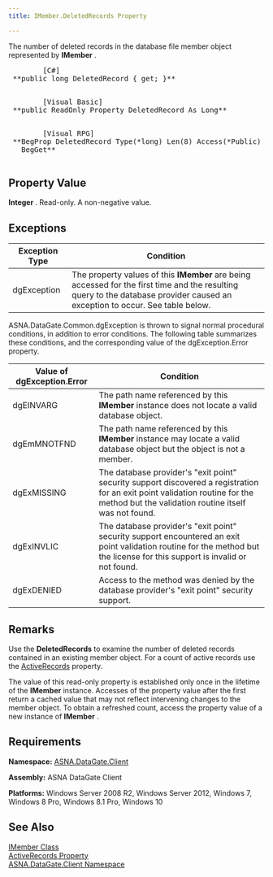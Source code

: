 ```yaml
---
title: IMember.DeletedRecords Property

---
```


The number of deleted records in the database file member object represented by **IMember** . 
<pre class="prettyprint">
        <span class="lang">[C#]</span>
 **public long DeletedRecord { get; }** 
      </pre>
<pre class="prettyprint">
        <span class="lang">[Visual Basic] </span>
 **public ReadOnly Property DeletedRecord As Long** 
      </pre>
<pre class="prettyprint">
        <span class="lang">[Visual RPG]</span>
 **BegProp DeletedRecord Type(*long) Len(8) Access(*Public)
   BegGet** 
      </pre>

## Property Value

**Integer** . Read-only. A non-negative value.
## Exceptions



| Exception Type | Condition |
| ---- | ---- |
| dgException | The property values of this **IMember** are being accessed for the first time and the resulting query to the database provider caused an exception to occur. See table below. |



ASNA.DataGate.Common.dgException is thrown to signal normal procedural conditions, in addition to error conditions. The following table summarizes these conditions, and the corresponding value of the <span>dgException.Error</span> property.
<br />



| Value of dgException.Error | Condition |
| ---- | ---- |
| dgEINVARG | The path name referenced by this **IMember** instance does not locate a valid database object. |
| dgEmMNOTFND | The path name referenced by this **IMember** instance may locate a valid database object but the object is not a member. |
| dgExMISSING | The database provider's "exit point" security support discovered a registration for an exit point validation routine for the method but the validation routine itself was not found. |
| dgExINVLIC | The database provider's "exit point" security support encountered an exit point validation routine for the method but the license for this support is invalid or not found. |
| dgExDENIED | Access to the method was denied by the database provider's "exit point" security support. |



## Remarks

Use the **DeletedRecords** to examine the number of deleted records contained in an existing member object. For a count of active records use the [ActiveRecords](imember-class-active-records-property.html) property. 

The value of this read-only property is established only once in the lifetime of the **IMember** instance. Accesses of the property value after the first return a cached value that may not reflect intervening changes to the member object. To obtain a refreshed count, access the property value of a new instance of **IMember** . 
## Requirements

**Namespace:** [ASNA.DataGate.Client](datagate-client-namespace.html) 

**Assembly:** ASNA DataGate Client

**Platforms:** Windows Server 2008 R2, Windows Server 2012, Windows 7, Windows 8 Pro, Windows 8.1 Pro, Windows 10
## See Also


[IMember Class](imember-class.html)
      <br />
[ActiveRecords Property](imember-class-active-records-property.html)
      <br />
[ASNA.DataGate.Client Namespace](datagate-client-namespace.html)

